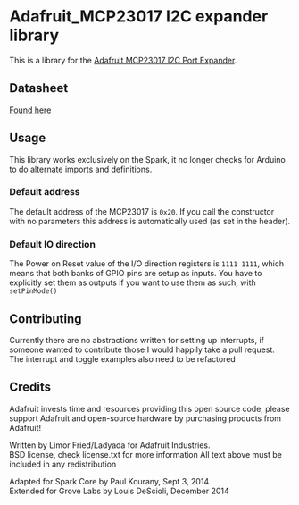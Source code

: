 # Adafruit_MCP23017 I2C expander library

This is a library for the [Adafruit MCP23017 I2C Port Expander](http://www.adafruit.com/product/732).

## Datasheet
[Found here](http://www.adafruit.com/datasheets/mcp23017.pdf)


## Usage
This library works exclusively on the Spark, it no longer checks for Arduino to do alternate imports and definitions.

### Default address
The default address of the MCP23017 is `0x20`. If you call the constructor with no parameters this address is automatically used (as set in the header).

### Default IO direction
The Power on Reset value of the I/O direction registers is `1111 1111`, which means that both banks of GPIO pins are setup as inputs. You have to explicitly set them as outputs if you want to use them as such, with `setPinMode()`

## Contributing
Currently there are no abstractions written for setting up interrupts, if someone wanted to contribute those I would happily take a pull request. The interrupt and toggle examples also need to be refactored

## Credits
Adafruit invests time and resources providing this open source code, 
please support Adafruit and open-source hardware by purchasing 
products from Adafruit!

Written by Limor Fried/Ladyada  for Adafruit Industries.  
BSD license, check license.txt for more information
All text above must be included in any redistribution

Adapted for Spark Core by Paul Kourany, Sept 3, 2014  
Extended for Grove Labs by Louis DeScioli, December 2014

